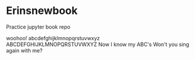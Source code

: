 # Erinsnewbook
Practice jupyter book repo

woohoo!
abcdefghijklmnopqrstuvwxyz
ABCDEFGHIJKLMNOPQRSTUVWXYZ
Now I know my ABC's
Won't you sing again with me?
